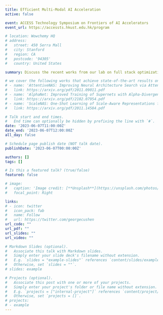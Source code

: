```yaml
---
title: Efficient Multi-Modal AI Acceleration
active: false

event: ACCESS Technology Symposium on Frontiers of AI Accelerators
event_url: https://accessts.hkust.edu.hk/program

# location: Wowchemy HQ
# address:
#   street: 450 Serra Mall
#   city: Stanford
#   region: CA
#   postcode: '94305'
#   country: United States

summary: Discuss the recent works from our lab on full stack optimization to enable accurate yet efficient AI acceleration for multi-modal applications.

# we cover the following works that achieve state-of-the-art results on various computer vision tasks
# - name: 'AttentiveNAS: Improving Neural Architecture Search via Attentive Sampling'
#   link: https://arxiv.org/pdf/2011.09011.pdf
# - name: 'AlphaNet: Improved Training of Supernets with Alpha-Divergence'
#   link: https://arxiv.org/pdf/2102.07954.pdf
# - name: 'ScaleNAS: One-Shot Learning of Scale-Aware Representations for Visual Recognition' 
#   link: https://arxiv.org/pdf/2011.14584.pdf

# Talk start and end times.
#   End time can optionally be hidden by prefixing the line with `#`.
date: '2023-06-07T11:00:00Z'
date_end: '2023-06-07T12:00:00Z'
all_day: false

# Schedule page publish date (NOT talk date).
publishDate: '2023-06-07T00:00:00Z'

authors: []
tags: []

# Is this a featured talk? (true/false)
featured: false

# image:
#   caption: 'Image credit: [**Unsplash**](https://unsplash.com/photos/bzdhc5b3Bxs)'
#   focal_point: Right

links:
# - icon: twitter
#   icon_pack: fab
#   name: Follow
#   url: https://twitter.com/georgecushen
url_code: ""
url_pdf: ""
url_slides: ""
url_video: ""

# Markdown Slides (optional).
#   Associate this talk with Markdown slides.
#   Simply enter your slide deck's filename without extension.
#   E.g. `slides = "example-slides"` references `content/slides/example-slides.md`.
#   Otherwise, set `slides = ""`.
# slides: example

# Projects (optional).
#   Associate this post with one or more of your projects.
#   Simply enter your project's folder or file name without extension.
#   E.g. `projects = ["internal-project"]` references `content/project/deep-learning/index.md`.
#   Otherwise, set `projects = []`.
# projects:
# - example
---
```


